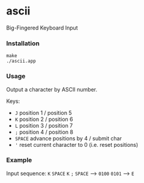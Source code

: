 # ascii
Big-Fingered Keyboard Input

### Installation
```
make
./ascii.app
```

### Usage
Output a character by ASCII number.

Keys:
* `J` position 1 / position 5
* `K` position 2 / position 6
* `L` position 3 / position 7
* `;` position 4 / position 8
* `SPACE` advance positions by 4 / submit char
* `'` reset current character to 0 (i.e. reset positions)

### Example
Input sequence: `K` `SPACE` `K` `;` `SPACE` --> `0100` `0101` --> `E`
